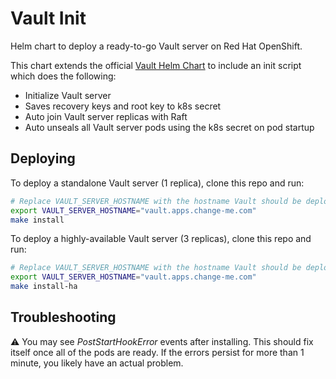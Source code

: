 # Vault Init

Helm chart to deploy a ready-to-go Vault server on Red Hat OpenShift.

This chart extends the official [Vault Helm Chart] to include an init script
which does the following:

- Initialize Vault server
- Saves recovery keys and root key to k8s secret
- Auto join Vault server replicas with Raft
- Auto unseals all Vault server pods using the k8s secret on pod startup

## Deploying

To deploy a standalone Vault server (1 replica), clone this repo and run:

```bash
# Replace VAULT_SERVER_HOSTNAME with the hostname Vault should be deployed to
export VAULT_SERVER_HOSTNAME="vault.apps.change-me.com"
make install
```

To deploy a highly-available Vault server (3 replicas), clone this repo and
run:

```bash
# Replace VAULT_SERVER_HOSTNAME with the hostname Vault should be deployed to
export VAULT_SERVER_HOSTNAME="vault.apps.change-me.com"
make install-ha
```

## Troubleshooting

:warning: You may see *PostStartHookError* events after installing. This should
fix itself once all of the pods are ready. If the errors persist for more than
1 minute, you likely have an actual problem.

[Vault Helm Chart]: https://github.com/hashicorp/vault-helm
